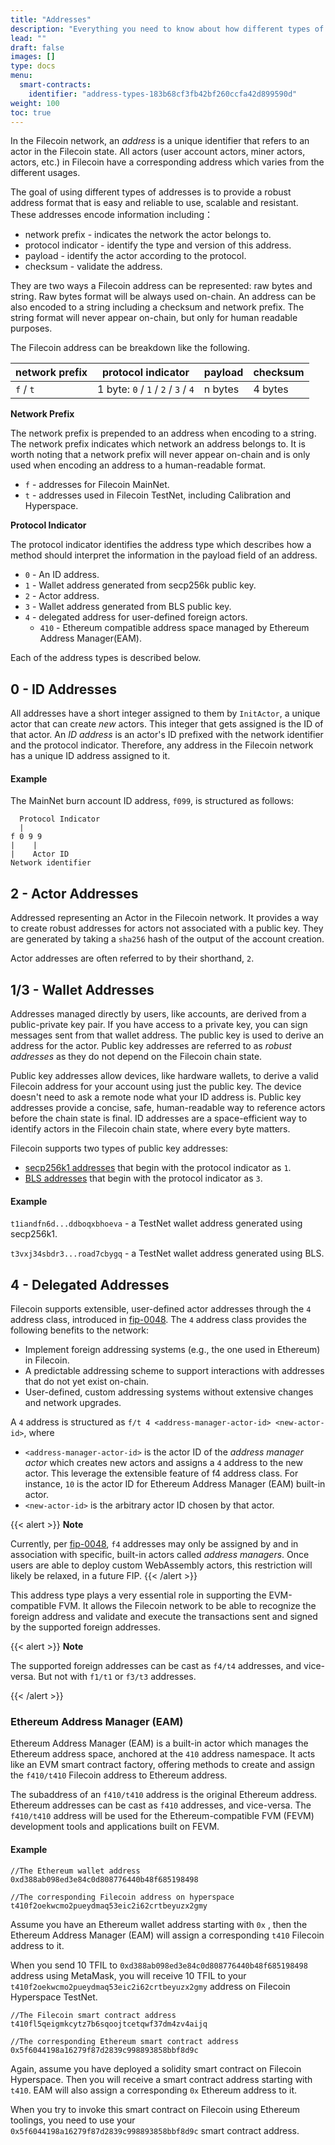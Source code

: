 ```yaml
---
title: "Addresses"
description: "Everything you need to know about how different types of Filecoin addresses and when they will be used."
lead: ""
draft: false
images: []
type: docs
menu:
  smart-contracts:
    identifier: "address-types-183b68cf3fb42bf260ccfa42d899590d"
weight: 100
toc: true
---
```


In the Filecoin network, an *address* is a unique identifier that refers to an actor in the Filecoin state. All actors (user account actors, miner actors, actors, etc.) in Filecoin have a corresponding address which varies from the different usages.

The goal of using different types of addresses is to provide a robust address format that is easy and reliable to use, scalable and resistant. These addresses encode information including：

- network prefix - indicates the network the actor belongs to.
- protocol indicator - identify the type and version of this address.
- payload - identify the actor according to the protocol.
- checksum - validate the address.

They are two ways a Filecoin address can be represented: raw bytes and string. Raw bytes format will be always used on-chain. An address can be also encoded to a string including a checksum and network prefix. The string format will never appear on-chain, but only for human readable purposes. 

The Filecoin address can be breakdown like the following.

| network prefix | protocol indicator                  | payload | checksum |
| -------------- | ----------------------------------- | ------- | -------- |
| `f` / `t`      | 1 byte: `0` / `1` / `2` / `3` / `4` | n bytes | 4 bytes  |

**Network Prefix**

The network prefix is prepended to an address when encoding to a string. The network prefix indicates which network an address belongs to. It is worth noting that a network prefix will never appear on-chain and is only used when encoding an address to a human-readable format.

- `f` - addresses for Filecoin MainNet.
- `t` - addresses used in Filecoin TestNet, including Calibration and Hyperspace.

**Protocol Indicator**

The protocol indicator identifies the address type which describes how a method should interpret the information in the payload field of an address. 

+ `0` - An ID address.
+ `1` - Wallet address generated from secp256k public key.
+ `2` - Actor address.
+ `3` - Wallet address generated from BLS public key.
+ `4` - delegated address for user-defined foreign actors.
  + `410` - Ethereum compatible address space managed by Ethereum Address Manager(EAM).

Each of the address types is described below.

## 0 - ID Addresses

All addresses have a short integer assigned to them by `InitActor`, a unique actor that can create _new_ actors. This integer that gets assigned is the ID of that actor. An _ID address_ is an actor's ID prefixed with the network identifier and the protocol indicator. Therefore, any address in the Filecoin network has a unique ID address assigned to it.

#### Example

The MainNet burn account ID address, `f099`, is structured as follows:

```plaintext
  Protocol Indicator
  |
f 0 9 9
|    |
|    Actor ID
Network identifier
```

## 2 - Actor Addresses

Addressed representing an Actor in the Filecoin network. It provides a way to create robust addresses for actors not associated with a public key. They are generated by taking a `sha256` hash of the output of the account creation. 

Actor addresses are often referred to by their shorthand, `2`.

## 1/3 - Wallet Addresses

Addresses managed directly by users, like accounts, are derived from a public-private key pair. If you have access to a private key, you can sign messages sent from that wallet address. The public key is used to derive an address for the actor. Public key addresses are referred to as _robust addresses_ as they do not depend on the Filecoin chain state.

Public key addresses allow devices, like hardware wallets, to derive a valid Filecoin address for your account using just the public key. The device doesn't need to ask a remote node what your ID address is. Public key addresses provide a concise, safe, human-readable way to reference actors before the chain state is final. ID addresses are a space-efficient way to identify actors in the Filecoin chain state, where every byte matters.

Filecoin supports two types of public key addresses:

- [secp256k1 addresses](https://en.bitcoin.it/wiki/Secp256k1) that begin with the protocol indicator as `1`.
- [BLS addresses](https://en.wikipedia.org/wiki/BLS_digital_signature) that begin with the protocol indicator as `3`.

#### Example

`t1iandfn6d...ddboqxbhoeva` - a TestNet wallet address generated using secp256k1. 

`t3vxj34sbdr3...road7cbygq` - a TestNet wallet address generated using BLS.

## 4 - Delegated Addresses

Filecoin supports extensible, user-defined actor addresses through the `4` address class, introduced in [fip-0048](https://github.com/filecoin-project/FIPs/blob/master/FIPS/fip-0048.md). The `4` address class provides the following benefits to the network:

- Implement foreign addressing systems (e.g., the one used in Ethereum) in Filecoin.
- A predictable addressing scheme to support interactions with addresses that do not yet exist on-chain.
- User-defined, custom addressing systems without extensive changes and network upgrades.

A `4` address is structured as `f/t 4 <address-manager-actor-id> <new-actor-id>`, where

-  `<address-manager-actor-id>` is the actor ID of the _address manager actor_ which creates new actors and assigns a `4` address to the new actor. This leverage the extensible feature of f4 address class. For instance, `10` is the actor ID for Ethereum Address Manager (EAM) built-in actor.
-  `<new-actor-id>` is the arbitrary actor ID chosen by that actor.  

{{< alert >}}
**Note**

Currently, per [fip-0048](https://github.com/filecoin-project/FIPs/blob/master/FIPS/fip-0048.md), `f4` addresses may only be assigned by and in association with specific, built-in actors called _address managers_. Once users are able to deploy custom WebAssembly actors, this restriction will likely be relaxed, in a future FIP. 
{{< /alert >}}

This address type plays a very essential role in supporting the EVM-compatible FVM. It allows the Filecoin network to be able to recognize the foreign address and validate and execute the transactions sent and signed by the supported foreign addresses. 

{{< alert >}}
**Note**

The supported foreign addresses can be cast as `f4/t4` addresses, and vice-versa.  But not with `f1/t1` or `f3/t3` addresses.

{{< /alert >}}

### Ethereum Address Manager (EAM)

Ethereum Address Manager (EAM) is a built-in actor which manages the Ethereum address space, anchored at the `410` address namespace. It acts like an EVM smart contract factory, offering methods to create and assign the `f410/t410` Filecoin address to Ethereum address. 

The subaddress of an `f410/t410` address is the original Ethereum address. Ethereum addresses can be cast as `f410` addresses, and vice-versa. The `f410/t410` address will be used for the Ethereum-compatible FVM (FEVM) development tools and applications built on FEVM.

#### Example

```
//The Ethereum wallet address
0xd388ab098ed3e84c0d808776440b48f685198498

//The corresponding Filecoin address on hyperspace
t410f2oekwcmo2pueydmaq53eic2i62crtbeyuzx2gmy
```

Assume you have an Ethereum wallet address starting with `0x` , then the Ethereum Address Manager (EAM) will assign a corresponding `t410` Filecoin address to it. 

When you send 10 TFIL to `0xd388ab098ed3e84c0d808776440b48f685198498` address using MetaMask, you will receive 10 TFIL to your `t410f2oekwcmo2pueydmaq53eic2i62crtbeyuzx2gmy` address on Filecoin Hyperspace TestNet.

```
//The Filecoin smart contract address
t410fl5qeigmkcytz7b6sqoojtcetqwf37dm4zv4aijq

//The corresponding Ethereum smart contract address
0x5f6044198a16279f87d2839c998893858bbf8d9c
```

Again, assume you have deployed a solidity smart contract on Filecoin Hyperspace. Then you will receive a smart contract address starting with `t410`. EAM will also assign a corresponding `0x` Ethereum address to it.

When you try to invoke this smart contract on Filecoin using Ethereum toolings, you need to use your `0x5f6044198a16279f87d2839c998893858bbf8d9c` smart contract address.
